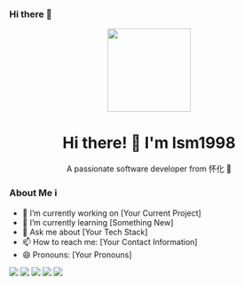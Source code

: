 ### Hi there 👋

<p align="center">
  <img src="https://avatars.githubusercontent.com/u/46668382" width="150" height="150">
</p>

<h1 align="center">Hi there! 👋 I'm lsm1998</h1>

<p align="center">
  A passionate software developer from 怀化 🚀
</p>

### About Me ℹ️
- 🔭 I’m currently working on [Your Current Project]
- 🌱 I’m currently learning [Something New]
- 💬 Ask me about [Your Tech Stack]
- 📫 How to reach me: [Your Contact Information]
- 😄 Pronouns: [Your Pronouns]

![](https://github-profile-summary-cards.vercel.app/api/cards/profile-details?username=lsm1998&theme=github)
![](https://github-profile-summary-cards.vercel.app/api/cards/repos-per-language?username=lsm1998&theme=github)
![](https://github-profile-summary-cards.vercel.app/api/cards/most-commit-language?username=lsm1998&theme=github)
![](https://github-profile-summary-cards.vercel.app/api/cards/stats?username=lsm1998&theme=github)
![](https://github-profile-summary-cards.vercel.app/api/cards/productive-time?username=lsm1998&theme=github)
